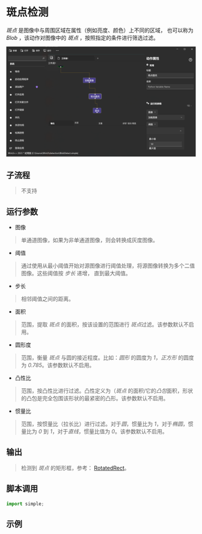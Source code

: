 # 斑点检测
*斑点* 是图像中与周围区域在属性（例如亮度、颜色）上不同的区域， 也可以称为 *Blob* ，该动作对图像中的 *斑点* ，按照指定的条件进行筛选过滤。

![BlobDetect](./images/03.png ':size=90%')

## 子流程
> 不支持


## 运行参数

* 图像
>  单通道图像，如果为非单通道图像，则会转换成灰度图像。
* 阈值
>  通过使用从最小阈值开始对源图像进行阈值处理，将源图像转换为多个二值图像。这些阈值按 *步长* 递增， 直到最大阈值。
* 步长
>   相邻阈值之间的距离。

* 面积
>   范围，提取 *斑点* 的面积，按该设置的范围进行 *斑点*过滤。该参数默认不启用。
* 圆形度
> 范围，衡量 *斑点* 与圆的接近程度。比如：*圆形* 的圆度为 *1*，*正方形* 的圆度为 *0.785*。该参数默认不启用。
* 凸性比
> 范围，按凸性比进行过滤。凸性定义为（*斑点* 的面积/它的*凸包*面积，形状的凸包是完全包围该形状的最紧密的凸形。该参数默认不启用。
* 惯量比
>   范围，按惯量比（拉长比）进行过滤。对于*圆*，惯量比为 *1*，对于*椭圆*，惯量比为 *0* 到 *1*，对于*直线*，惯量比值为 *0*。该参数默认不启用。


## 输出

>   检测到 *斑点* 的矩形框，参考： [RotatedRect](./types/RotatedRect.md)。


## 脚本调用

```python
import simple;

```

## 示例